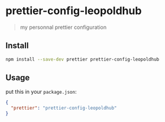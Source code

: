 # prettier-config-leopoldhub

> my personnal prettier configuration

## Install

```sh
npm install --save-dev prettier prettier-config-leopoldhub
```

## Usage

put this in your `package.json`:

```json
{
  "prettier": "prettier-config-leopoldhub"
}
```
